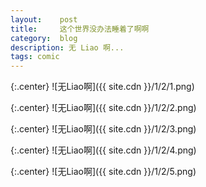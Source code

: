 ```yaml
---
layout:    post
title:     这个世界没办法睡着了啊啊
category:  blog
description: 无 Liao 啊...
tags: comic
---
```

{:.center}
![无Liao啊]({{ site.cdn }}/1/2/1.png)

{:.center}
![无Liao啊]({{ site.cdn }}/1/2/2.png)

{:.center}
![无Liao啊]({{ site.cdn }}/1/2/3.png)

{:.center}
![无Liao啊]({{ site.cdn }}/1/2/4.png)

{:.center}
![无Liao啊]({{ site.cdn }}/1/2/5.png)